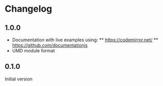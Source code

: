 # Changelog

## 1.0.0
 * Documentation with live examples using:
  ** https://codemirror.net/
  ** https://github.com/documentationjs
 * UMD module format

## 0.1.0 
Initial version
